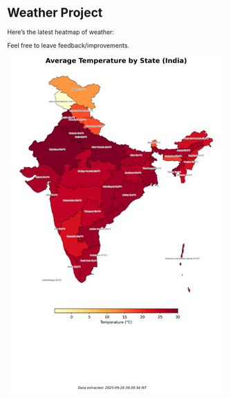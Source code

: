 # Weather Project

Here’s the latest heatmap of weather:

Feel free to leave feedback/improvements.

![India Heatmap](docs/assets/india_heatmap.png?v=CEBF3D)

